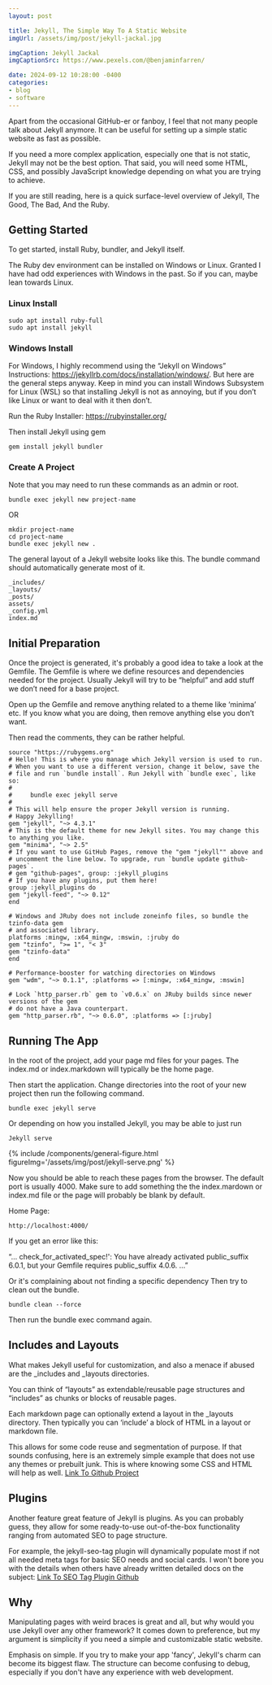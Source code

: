 ```yaml
---
layout: post

title: Jekyll, The Simple Way To A Static Website
imgUrl: /assets/img/post/jekyll-jackal.jpg

imgCaption: Jekyll Jackal
imgCaptionSrc: https://www.pexels.com/@benjaminfarren/

date: 2024-09-12 10:28:00 -0400
categories:
- blog
- software
---
```

Apart from the occasional GitHub-er or fanboy, I feel that not many people talk about Jekyll anymore. It can be useful for setting up a simple static website as fast as possible.

If you need a more complex application, especially one that is not static, Jekyll may not be the best option. That said, you will need some HTML, CSS, and possibly JavaScript knowledge depending on what you are trying to achieve.

If you are still reading, here is a quick surface-level overview of Jekyll, The Good, The Bad, And the Ruby.

## Getting Started

To get started, install Ruby, bundler, and Jekyll itself.

The Ruby dev environment can be installed on Windows or Linux. Granted I have had odd experiences with Windows in the past. So if you can, maybe lean towards Linux.

### Linux Install

```
sudo apt install ruby-full
sudo apt install jekyll
```

### Windows Install

For Windows, I highly recommend using the “Jekyll on Windows” Instructions: https://jekyllrb.com/docs/installation/windows/. But here are the general steps anyway. Keep in mind you can install Windows  Subsystem for Linux (WSL) so that installing Jekyll is not as annoying, but if you don’t like Linux or want to deal with it then don’t.

Run the Ruby Installer: https://rubyinstaller.org/

Then install Jekyll using gem

```
gem install jekyll bundler
```

### Create A Project

Note that you may need to run these commands as an admin or root.

```shell
bundle exec jekyll new project-name
```
OR
```shell
mkdir project-name
cd project-name
bundle exec jekyll new .
```

The general layout of a Jekyll website looks like this. The bundle command should automatically generate most of it.

```
_includes/
_layouts/
_posts/
assets/
_config.yml
index.md
```

## Initial Preparation

Once the project is generated, it's probably a good idea to take a look at the Gemfile. The Gemfile is where we define resources and dependencies needed for the project. Usually Jekyll will try to be “helpful” and add stuff we don’t need for a base project.

Open up the Gemfile and remove anything related to a theme like ‘minima’ etc. If you know what you are doing, then remove anything else you don’t want.

Then read the comments, they can be rather helpful.

```
source "https://rubygems.org"
# Hello! This is where you manage which Jekyll version is used to run.
# When you want to use a different version, change it below, save the
# file and run `bundle install`. Run Jekyll with `bundle exec`, like so:
#
#     bundle exec jekyll serve
#
# This will help ensure the proper Jekyll version is running.
# Happy Jekylling!
gem "jekyll", "~> 4.3.1"
# This is the default theme for new Jekyll sites. You may change this to anything you like.
gem "minima", "~> 2.5"
# If you want to use GitHub Pages, remove the "gem "jekyll"" above and
# uncomment the line below. To upgrade, run `bundle update github-pages`.
# gem "github-pages", group: :jekyll_plugins
# If you have any plugins, put them here!
group :jekyll_plugins do
gem "jekyll-feed", "~> 0.12"
end

# Windows and JRuby does not include zoneinfo files, so bundle the tzinfo-data gem
# and associated library.
platforms :mingw, :x64_mingw, :mswin, :jruby do
gem "tzinfo", ">= 1", "< 3"
gem "tzinfo-data"
end

# Performance-booster for watching directories on Windows
gem "wdm", "~> 0.1.1", :platforms => [:mingw, :x64_mingw, :mswin]

# Lock `http_parser.rb` gem to `v0.6.x` on JRuby builds since newer versions of the gem
# do not have a Java counterpart.
gem "http_parser.rb", "~> 0.6.0", :platforms => [:jruby]
```

## Running The App

In the root of the project, add your page md files for your pages. The index.md or index.markdown will typically be the home page.

Then start the application. Change directories into the root of your new project then run the following command.

```
bundle exec jekyll serve
```

Or depending on how you installed Jekyll, you may be able to just run

```
Jekyll serve
```

{% include /components/general-figure.html figureImg='/assets/img/post/jekyll-serve.png' %}

Now you should be able to reach these pages from the browser. The default port is usually 4000. Make sure to add something the the index.mardown or index.md file or the page will probably be blank by default.

Home Page:
```
http://localhost:4000/
```

If you get an error like this: 

“... check_for_activated_spec!': You have already activated public_suffix 6.0.1, but your Gemfile requires public_suffix 4.0.6. …”

Or it's complaining about not finding a specific dependency Then try to clean out the bundle.

```
bundle clean --force
```
Then run the bundle exec command again.

## Includes and Layouts

What makes Jekyll useful for customization, and also a menace if abused are the _includes and _layouts directories.

You can think of “layouts” as extendable/reusable page structures and “includes” as chunks or blocks of reusable pages.

Each markdown page can optionally extend a layout in the _layouts directory. Then typically you can ‘include’ a block of HTML in a layout or markdown file.

This allows for some code reuse and segmentation of purpose. If that sounds confusing, here is an extremely simple example that does not use any themes or prebuilt junk. This is where knowing some CSS and HTML will help as well. <a href="https://github.com/maliwandynamics/testsite">Link To Github Project</a>

## Plugins

Another feature great feature of Jekyll is plugins. As you can probably guess, they allow for some ready-to-use out-of-the-box functionality ranging from automated SEO to page structure.

For example, the jekyll-seo-tag plugin will dynamically populate most if not all needed meta tags for basic SEO needs and social cards. I won't bore you with the details when others have already written detailed docs on the subject: <a href="https://github.com/jekyll/jekyll-seo-tag">Link To SEO Tag Plugin Github</a>

## Why

Manipulating pages with weird braces is great and all, but why would you use Jekyll over any other framework? It comes down to preference, but my argument is simplicity if you need a simple and customizable static website. 

Emphasis on simple. If you try to make your app 'fancy', Jekyll's charm can become its biggest flaw. The structure can become confusing to debug, especially if you don't have any experience with web development.